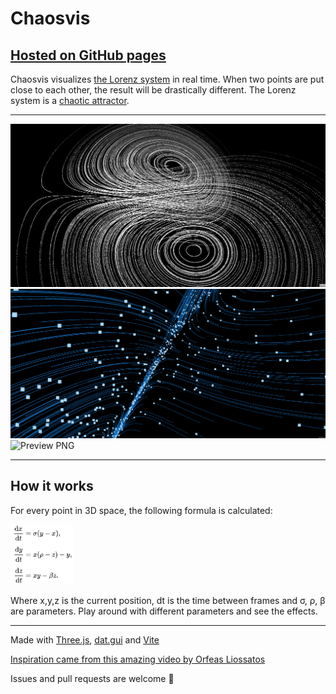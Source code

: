 # Chaosvis

## [Hosted on GitHub pages](https://aarol.github.io/chaosvis/)

Chaosvis visualizes [the Lorenz system](https://en.wikipedia.org/wiki/Lorenz_system) in real time. When two points are put close to each other, the result will be drastically different. The Lorenz system is a [chaotic attractor](https://en.wikipedia.org/wiki/Chaos_theory).

---

<img src="./resources/white.gif" alt="Preview GIF">

<img src="./resources/blue.gif" alt="Preview GIF">

<img src="./resources/million.png" alt="Preview PNG">

---

## How it works

For every point in 3D space, the following formula is calculated:

<img src="./resources/formula.png" width="20%" alt="Lorenz attractor formula" />

Where x,y,z is the current position, dt is the time between frames and σ, ρ, β are parameters. Play around with different parameters and see the effects.

---

Made with [Three.js](https://threejs.org/), [dat.gui](https://github.com/dataarts/dat.gui) and [Vite](https://vitejs.dev/)

[Inspiration came from this amazing video by Orfeas Liossatos](https://youtu.be/idpOunnpKTo)

Issues and pull requests are welcome 🤗